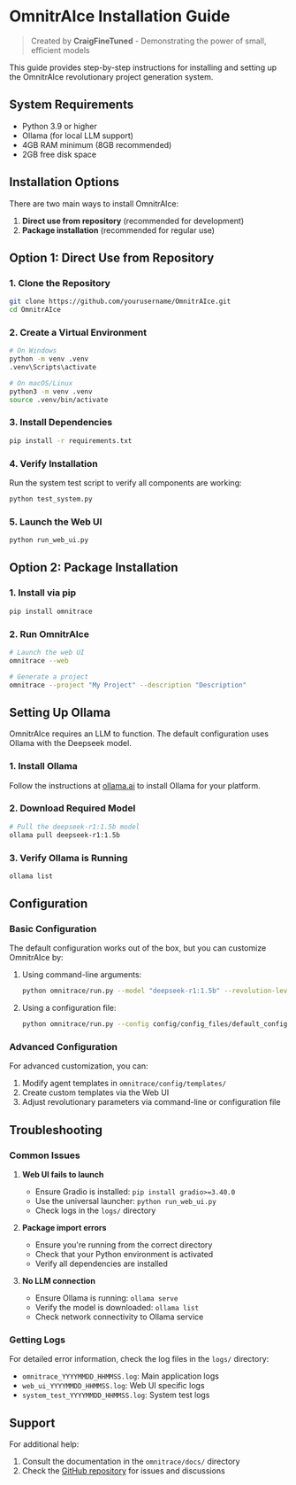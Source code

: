 # OmnitrAIce Installation Guide

> Created by **CraigFineTuned** - Demonstrating the power of small, efficient models

This guide provides step-by-step instructions for installing and setting up the OmnitrAIce revolutionary project generation system.

## System Requirements

- Python 3.9 or higher
- Ollama (for local LLM support)
- 4GB RAM minimum (8GB recommended)
- 2GB free disk space

## Installation Options

There are two main ways to install OmnitrAIce:

1. **Direct use from repository** (recommended for development)
2. **Package installation** (recommended for regular use)

## Option 1: Direct Use from Repository

### 1. Clone the Repository

```bash
git clone https://github.com/yourusername/OmnitrAIce.git
cd OmnitrAIce
```

### 2. Create a Virtual Environment

```bash
# On Windows
python -m venv .venv
.venv\Scripts\activate

# On macOS/Linux
python3 -m venv .venv
source .venv/bin/activate
```

### 3. Install Dependencies

```bash
pip install -r requirements.txt
```

### 4. Verify Installation

Run the system test script to verify all components are working:

```bash
python test_system.py
```

### 5. Launch the Web UI

```bash
python run_web_ui.py
```

## Option 2: Package Installation

### 1. Install via pip

```bash
pip install omnitrace
```

### 2. Run OmnitrAIce

```bash
# Launch the web UI
omnitrace --web

# Generate a project
omnitrace --project "My Project" --description "Description"
```

## Setting Up Ollama

OmnitrAIce requires an LLM to function. The default configuration uses Ollama with the Deepseek model.

### 1. Install Ollama

Follow the instructions at [ollama.ai](https://ollama.ai) to install Ollama for your platform.

### 2. Download Required Model

```bash
# Pull the deepseek-r1:1.5b model
ollama pull deepseek-r1:1.5b
```

### 3. Verify Ollama is Running

```bash
ollama list
```

## Configuration

### Basic Configuration

The default configuration works out of the box, but you can customize OmnitrAIce by:

1. Using command-line arguments:
   ```bash
   python omnitrace/run.py --model "deepseek-r1:1.5b" --revolution-level maximum
   ```

2. Using a configuration file:
   ```bash
   python omnitrace/run.py --config config/config_files/default_config.yaml
   ```

### Advanced Configuration

For advanced customization, you can:

1. Modify agent templates in `omnitrace/config/templates/`
2. Create custom templates via the Web UI
3. Adjust revolutionary parameters via command-line or configuration file

## Troubleshooting

### Common Issues

1. **Web UI fails to launch**
   - Ensure Gradio is installed: `pip install gradio>=3.40.0`
   - Use the universal launcher: `python run_web_ui.py`
   - Check logs in the `logs/` directory

2. **Package import errors**
   - Ensure you're running from the correct directory
   - Check that your Python environment is activated
   - Verify all dependencies are installed

3. **No LLM connection**
   - Ensure Ollama is running: `ollama serve`
   - Verify the model is downloaded: `ollama list`
   - Check network connectivity to Ollama service

### Getting Logs

For detailed error information, check the log files in the `logs/` directory:

- `omnitrace_YYYYMMDD_HHMMSS.log`: Main application logs
- `web_ui_YYYYMMDD_HHMMSS.log`: Web UI specific logs
- `system_test_YYYYMMDD_HHMMSS.log`: System test logs

## Support

For additional help:

1. Consult the documentation in the `omnitrace/docs/` directory
2. Check the [GitHub repository](https://github.com/yourusername/OmnitrAIce) for issues and discussions
